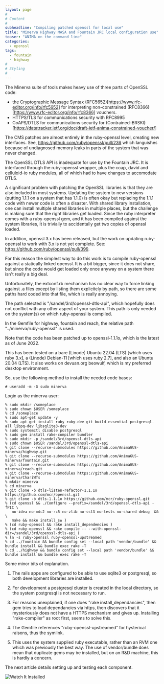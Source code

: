 ```yaml
---
layout: page
#
# Content
#
subheadline: "Compiling patched openssl for local use"
title: "Minerva Highway MASA and Fountain JRC local configuration use"
teaser: "ANIMA on the command line"
categories:
  - openssl
tags:
  - fountain
  - highway
#
# Styling
#
---
```


The Minerva suite of tools makes heavy use of three parts of OpenSSL code:

* the Cryptographic Message Syntax (RFC5652)[https://www.rfc-editor.org/info/rfc5652] for interpreting non-constrained (RFC8366)[https://www.rfc-editor.org/info/rfc8366] vouchers.
* HTTPS/TLS for communications security with RFC8995
* CoAPS/DTLS for communications security for (Contrained-BRSKI)[https://datatracker.ietf.org/doc/draft-ietf-anima-constrained-voucher/]

The CMS patches are almost entirely in the ruby-openssl level, creating new interfaces.
See, https://github.com/ruby/openssl/pull/236 which languishes because of undiagnosed memory leaks in parts of the system that was never changed.

The OpenSSL DTLS API is inadequate for use by the Fountain JRC.  It is interfaced through the ruby-openssl wrapper, plus the coap, david and celluloid-io ruby modules, all of which had to
have changes to accomodate DTLS.

A significant problem with patching the OpenSSL libraries is that they are also included in most systems.  Updating the system to new versions (putting 1.1.1 on a system that has 1.1.0) is often okay but replacing the 1.1.1 code with newer code is often a disaster.
With shared library installation, one can install multiple shared libraries in multiple places, but the challenge is making sure that the right libraries get loaded.  Since the ruby interpreter comes with a ruby-openssl gem, and it has been compiled against the system libraries, it is trivially to accidentally get two copies of openssl loaded.

In addition, openssl 3.x has been released, but the work on updating ruby-openssl to work with 3.x is not yet complete.  See: https://github.com/ruby/openssl/pull/399.

For this reason the simplest way to do this work is to compile ruby-openssl against a statically linked openssl.  It is a bit bigger, since it does not share, but since the code would get loaded only once anyway on a system there isn't really a big deal.

Unfortunately, the extconf.rb mechanism has no clear way to force linking against .a files except by listing them explicitely by path, so there are some paths hard coded into that file, which is really annoying.

The path selected is "/sandel/3rd/openssl-dtls-api", which hopefully does not conflict with any other aspect of your system.   This path is only needed on the system(s) on which ruby-openssl is compiled.

In the Gemfile for highway, fountain and reach, the relative path "../minerva/ruby-openssl" is used.

Note that the code has been patched up to openssl-1.1.1o, which is the latest as of June 2022.

This has been tested on a bare (Linode) Ubuntu 22.04 (LTS) [which uses ruby 3.x], a (Linode) Debian-11 [which uses ruby 2.7], and also an Ubuntu 20.04 (LTS).  It also works on devuan.org beowulf, which is my preferred desktop environment.

So, use the following method to install the needed code bases:

~~~~
# useradd -m -G sudo minerva
~~~~

Login as the minerva user:

~~~~
% sudo mkdir /someplace
% sudo chown $USER /someplace
% cd /someplace
% sudo apt-get update -y
% sudo apt-get install ruby ruby-dev git build-essential postgresql-all libpq-dev libsqlite3-dev
% sudo systemctl disable postgresql
% sudo gem install rake-compiler bundler
% sudo mkdir -p /sandel/3rd/openssl-dtls-api
% sudo chown $USER /sandel/3rd/openssl-dtls-api
% git clone --recurse-submodules https://github.com/AnimaGUS-minerva/highway.git
% git clone --recurse-submodules https://github.com/AnimaGUS-minerva/fountain.git
% git clone --recurse-submodules https://github.com/AnimaGUS-minerva/reach.git
% git clone --recurse-submodules https://github.com/AnimaGUS-minerva/ChariWTs
% mkdir minerva
% cd minerva
% git clone -b dtls-listen-refactor-1.1.1o https://github.com/mcr/openssl.git
% git clone -b dtls-1.1.1o https://github.com/mcr/ruby-openssl.git
% (cd openssl && ./Configure --prefix=/sandel/3rd/openssl-dtls-api -fPIC \
   no-idea no-mdc2 no-rc5 no-zlib no-ssl3 no-tests no-shared debug  && \
   make && make install_sw )
% (cd ruby-openssl && rake install_dependencies )
% (cd ruby-openssl && rake compile -- --with-openssl-dir=/sandel/3rd/openssl-dtls-api )
% ln -s ruby-openssl ruby-openssl-upstreamed
% cd ../fountain && bundle config set --local path 'vendor/bundle' && bundle install && bundle exec rake -T
% cd ../highway && bundle config set --local path 'vendor/bundle' && bundle install && bundle exec rake -T
~~~~


Some minor bits of explanation.

1. The rails apps are configured to be able to use sqlite3 or postgresql, so both development libraries are installed.

2. For development a postgresql cluster is created in the local directory, so the system postgresql is not necessary to run.

3. For reasons unexplained, if one does "rake install_dependancies", then gem tries to load dependancies via https, then discovers that it mysteriously does not have a HTTPS mechanism and gives up.  Installing "rake-compiler" as root first, seems to solve this.

4. The Gemfile references "ruby-openssl-upstreamed" for hysterical raisons, thus the symlink.

5. This uses the system supplied ruby executable, rather than an RVM one which was previously the best way.  The use of vendor/bundle does mean that duplicate gems may be installed, but on an R&D machine, this is hardly a concern.

The next article details setting up and testing each component.

![Watch It Installed](/images/.svg)

